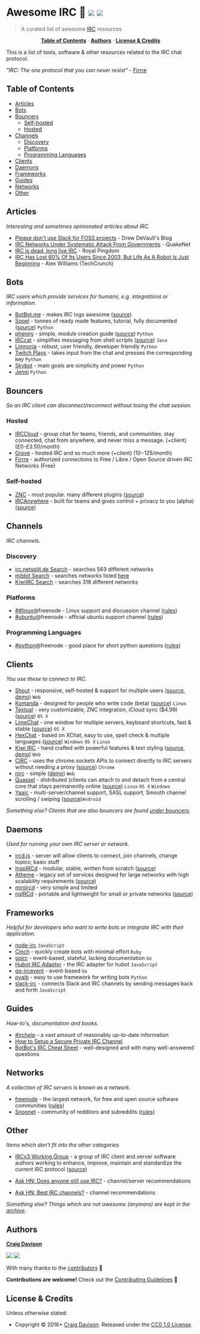 # Awesome IRC :speech_balloon: [![](https://img.shields.io/travis/davisonio/awesome-irc.svg?style=flat-square)](https://travis-ci.org/davisonio/awesome-irc) [![](https://cdn.rawgit.com/sindresorhus/awesome/master/media/badge.svg)](https://github.com/sindresorhus/awesome)

> A curated list of awesome [IRC](https://en.wikipedia.org/wiki/Internet_Relay_Chat) resources

<p align="center">
<b><a href="#install">Table of Contents</a></b>
·
<b><a href="#authors">Authors</a></b>
·
<b><a href="#license--credits">License & Credits</a></b>
</p>

This is a list of tools, software & other resources related to the IRC chat protocol.

*"IRC: The one protocol that you can never resist"* - [Firrre](https://firrre.com)

## Table of Contents

- [Articles](#articles)
- [Bots](#bots)
- [Bouncers](#bouncers)
  - [Self-hosted](#self-hosted)
  - [Hosted](#hosted)
- [Channels](#channels)
  - [Discovery](#discovery)
  - [Platforms](#platoforms)
  - [Programming Languages](#programming-languages)
- [Clients](#clients)
- [Daemons](#daemons)
- [Frameworks](#frameworks)
- [Guides](#guides)
- [Networks](#networks)
- [Other](#other)

## Articles

*Interesting and sometimes opinionated articles about IRC.*

- [Please don't use Slack for FOSS projects](https://drewdevault.com/2015/11/01/Please-stop-using-slack) - Drew DeVault's Blog
- [IRC Networks Under Systematic Attack From Governments](https://www.quakenet.org/articles/102-press-release-irc-networks-under-systematic-attack-from-governments) - QuakeNet
- [IRC is dead, long live IRC](http://royal.pingdom.com/2012/04/24/irc-is-dead-long-live-irc/) - Royal Pingdom
- [IRC Has Lost 60% Of Its Users Since 2003, But Life As A Robot Is Just Beginning](http://techcrunch.com/2013/01/06/irc-has-lost-60-of-its-users-since-2003-but-life-as-a-robot-is-just-beginning/) - Alex Williams (TechCrunch)

## Bots

*IRC users which provide services for humans, e.g. integrations or information.*

- [BotBot.me](https://botbot.me) - makes IRC logs awesome ([source](https://github.com/BotBotMe/botbot-bot))
- [Sopel](http://sopel.chat) - tonnes of ready made features, tutorial, fully documented ([source](https://github.com/sopel-irc/sopel)) `Python`
- [phenny](http://inamidst.com/phenny/) - simple, module creation guide ([source](https://github.com/sbp/phenny)) `Python`
- [IRCcat](http://www.metabrew.com/article/how-we-use-irc-at-lastfm) - simplifies messaging from shell scripts ([source](https://github.com/RJ/irccat)) `Java`
- [Limnoria](https://github.com/ProgVal/Limnoria) - robust, user friendly, developer friendly `Python`
- [Twitch Plays](https://github.com/aidanrt/twitch-plays) - takes input from the chat and presses the corresponding key `Python`
- [Skybot](https://github.com/rmmh/skybot) - main goals are simplicity and power `Python`
- [Jenni](https://github.com/myano/jenni) `Python`

## Bouncers

*So an IRC client can disconnect/reconnect without losing the chat session.*

### Hosted

- [IRCCloud](https://www.irccloud.com) - group chat for teams, friends, and communities. stay connected, chat from anywhere, and never miss a message. (+client) (£0-£3.50/month)
- [Grove](https://grove.io) - hosted IRC and so much more (+client) ($10-$125/month)
- [Firrre](https://firrre.com) - authorized connections to Free / Libre / Open Source driven IRC Networks (Free)

### Self-hosted

- [ZNC](http://wiki.znc.in/ZNC) - most popular. many different plugins ([source](https://github.com/znc/znc))
- [IRCAnywhere](http://ircanywhere.com) - built for teams and gives control + privacy to you (alpha) ([source](https://github.com/ircanywhere/ircanywhere))

## Channels

*IRC channels.*

### Discovery

- [irc.netsplit.de Search](http://irc.netsplit.de/channels/) - searches 563 different networks
- [mibbit Search](https://search.mibbit.com) - searches networks listed [here](https://search.mibbit.com/networks)
- [KiwiIRC Search](https://kiwiirc.com/search) - searches 318 different networks

### Platforms

- [##linux](http://linux.chat)@freenode - Linux support and discussion channel ([rules](http://linux.chat/channel-rules/))
- [#ubuntu](https://help.ubuntu.com/community/InternetRelayChat)@freenode - official ubuntu support channel ([rules](https://wiki.ubuntu.com/IRC/Guidelines))

### Programming Languages

- [#python](https://www.python.org/community/irc/)@freenode - good place for short python questions ([rules](https://www.python.org/psf/codeofconduct/))

## Clients

*You use these to connect to IRC.*

- [Shout](http://shout-irc.com) - responsive, self-hosted & support for multiple users ([source](https://github.com/erming/shout), [demo](http://demo.shout-irc.com)) `Web`
- [Komanda](http://komanda.io) - designed for people who write code (beta) ([source](https://github.com/mephux/komanda)) `Linux`
- [Textual](https://www.codeux.com/textual/) - very customizable, ZNC integration, iCloud sync ($4.99) ([source](https://github.com/Codeux-Software/Textual)) `OS X`
- [LimeChat](http://limechat.net/mac/) - one window for multiple servers, keyboard shortcuts, fast & stable ([source](https://github.com/psychs/limechat)) `OS X`
- [HexChat](https://hexchat.github.io) - based on XChat, easy to use, spell check & multiple languages ([source](https://github.com/hexchat/hexchat)) `Windows` `OS X` `Linux`
- [Kiwi IRC](https://kiwiirc.com) - hand crafted with powerful features & text styling ([source](https://github.com/prawnsalad/KiwiIRC), [demo](https://kiwiirc.com/client)) `Web`
- [CIRC](https://flackr.github.io/circ/) - uses the chrome.sockets APIs to connect directly to IRC servers without needing a proxy ([source](https://github.com/flackr/circ)) `Chrome`
- [nirc](https://github.com/cjstewart88/nirc) - simple ([demo](https://nirc.herokuapp.com)) `Web`
- [Quassel](http://quassel-irc.org) - distributed (clients can attach to and detach from a central core that stays permanently online ([source](https://github.com/quassel/quassel)) `Linux` `OS X` `Windows`
- [Yaaic](http://www.yaaic.org/) - multi-server/channel support, SASL support, Smooth channel scrolling / swiping ([source](https://github.com/pocmo/Yaaic))`Android`

*Something else? Clients that are also bouncers are found [under bouncers](#bouncers).*

## Daemons

*Used for running your own IRC server or network.*

- [ircd.js](https://github.com/alexyoung/ircd.js) - server will allow clients to connect, join channels, change topics; basic stuff
- [InspIRCd](http://www.inspircd.org) - modular, stable, written from scratch ([source](https://github.com/inspircd/inspircd))
- [Atheme](http://atheme.net) - legacy set of services designed for large networks with high scalability requirements ([source](https://github.com/atheme/atheme))
- [miniircd](https://github.com/jrosdahl/miniircd) - very simple and limited
- [ngIRCd](http://ngircd.barton.de) - portable and lightweight for small or private networks ([source](https://github.com/ngircd/ngircd))

## Frameworks

*Helpful for developers who want to write bots or integrate IRC with their application.*

- [node-irc](https://github.com/martynsmith/node-irc) `JavaScript`
- [Cinch](https://github.com/cinchrb/cinch) - quickly create bots with minimal effort `Ruby`
- [goirc](https://github.com/fluffle/goirc) - event-based, stateful, lacking documentation `Go`
- [Hubot IRC Adapter](https://github.com/nandub/hubot-irc) - the IRC adapter for hubot `JavaScript`
- [go-ircevent](https://github.com/thoj/go-ircevent) - event-based `Go`
- [pyaib](https://github.com/facebook/pyaib) - easy to use framework for writing bots `Python`
- [slack-irc](https://github.com/ekmartin/slack-irc) - connects Slack and IRC channels by sending messages back and forth `JavaScript`

## Guides

*How-to's, documentation and books.*

- [#irchelp](http://www.irchelp.org) - a vast amount of reasonably up-to-date information
- [How to Setup a Secure Private IRC Channel](https://botbot.me/how-to-setup-irc-channel/)
- [BotBot's IRC Cheat Sheet](https://botbot.me/irc-guide/) - well-designed and with many well-answered questions

## Networks

*A collection of IRC servers is known as a network.*

- [freenode](https://freenode.net) - the largest network, for free and open source software communities ([rules](https://freenode.net/policy.shtml))
- [Snoonet](https://snoonet.org) - community of redditors and subreddits ([rules](https://snoonet.org/rules))

## Other

*Items which don't fit into the other categories*

- [IRCv3 Working Group](http://ircv3.net) - a group of IRC client and server software authors working to enhance, improve, maintain and standardize the current IRC protocol ([source](https://github.com/ircv3/ircv3.github.io))

- [Ask HN: Does anyone still use IRC?](https://news.ycombinator.com/item?id=1561306) - channel/server recommendations

- [Ask HN: Best IRC channels?](https://news.ycombinator.com/item?id=7161236) - channel recommendations

*Something else? Things which are not awesome (anymore) are kept in the [archive](https://github.com/davisonio/awesome-irc/blob/master/archive.md).*

## Authors

**[Craig Davison](https://davison.io)**

[![](https://img.shields.io/github/followers/davisonio.svg?style=social&label=Follow%20davisonio)](https://github.com/davisonio) [![](https://img.shields.io/twitter/follow/davisonio.svg?style=social)](https://twitter.com/davisonio)

With many thanks to the [contributors](https://github.com/davisonio/awesome-irc/graphs/contributors) :clap:

**Contributions are welcome!** Check out the [Contributing Guidelines](https://github.com/davisonio/awesome-irc/blob/master/CONTRIBUTING.md) :raised_hands:

## License & Credits

Unless otherwise stated:

- Copyright © 2016+ [Craig Davison](https://davison.io). Released under the [CC0 1.0 License](https://creativecommons.org/publicdomain/zero/1.0/).
